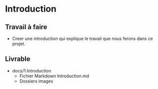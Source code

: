 # Introduction

## Travail à faire
- Creer une introduction qui explique le travail que nous ferons dans ce projet.

## Livrable
- docs/1.Introduction
  - Fichier Markdown Introduction.md
  - Dossiers images
